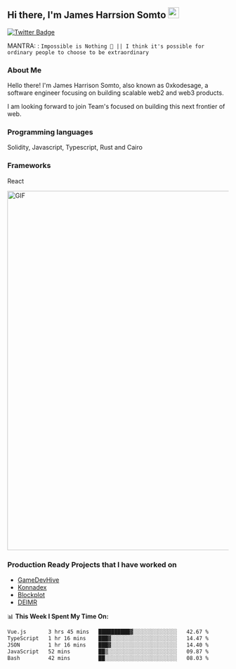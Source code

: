 ## Hi there, I'm James Harrsion Somto <img src="https://media.giphy.com/media/hvRJCLFzcasrR4ia7z/giphy.gif" width="25px">


[![Twitter Badge](https://img.shields.io/badge/-Twitter-00acee?style=flat-square&logo=Twitter&logoColor=white)](https://twitter.com/0xkodesage)


MANTRA: : `Impossible is Nothing 🚀 || I think it's possible for ordinary people to choose to be extraordinary`

### About Me

Hello there! I'm James Harrison Somto, also known as 0xkodesage, a software engineer focusing on building scalable web2 and web3 products.

I am looking forward to join Team's focused on building this next frontier of web.

### Programming languages
Solidity, Javascript, Typescript, Rust and Cairo

### Frameworks
React
 
 <img align="center" alt="GIF" src="https://github.com/Gapur/Gapur/blob/master/coding.gif?raw=true" width="818px" height="818px" />


### Production Ready Projects that I have worked on
  - [GameDevHive](https://www.gamedevshive.org/)
  - [Konnadex](https://www.konnadex.com/)
  - [Blockplot](https://www.blockplot.org/)
  - [DEIMR](https://deimr.com/)

📊 **This Week I Spent My Time On:**

<!--START_SECTION:waka-->

```txt
Vue.js       3 hrs 45 mins   ██████████▓░░░░░░░░░░░░░░   42.67 %
TypeScript   1 hr 16 mins    ███▓░░░░░░░░░░░░░░░░░░░░░   14.47 %
JSON         1 hr 16 mins    ███▓░░░░░░░░░░░░░░░░░░░░░   14.40 %
JavaScript   52 mins         ██▒░░░░░░░░░░░░░░░░░░░░░░   09.87 %
Bash         42 mins         ██░░░░░░░░░░░░░░░░░░░░░░░   08.03 %
```

<!--END_SECTION:waka-->
<br />
<br />
<br />






